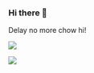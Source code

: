 ### Hi there 👋

Delay no more chow hi!


![](https://liwenjunpictures.oss-cn-shenzhen.aliyuncs.com/202410041601763.gif)

![](https://liwenjunpictures.oss-cn-shenzhen.aliyuncs.com/202410101239240.gif)
